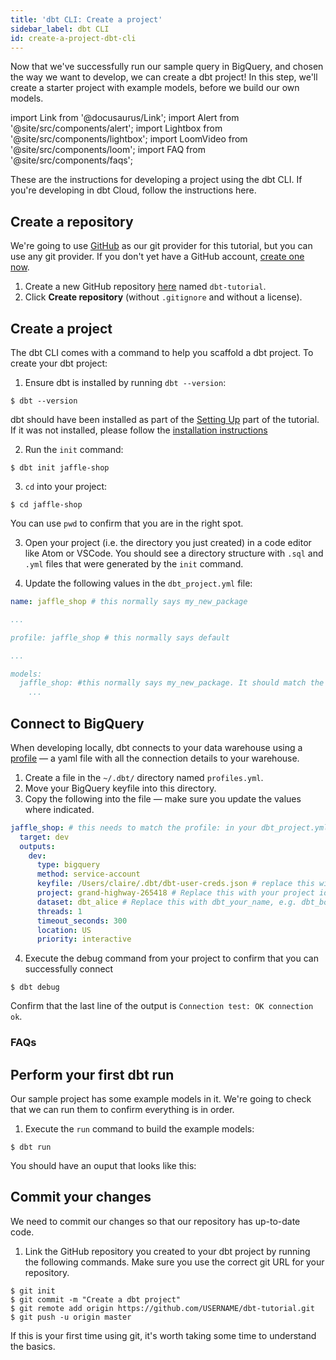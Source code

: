 ```yaml
---
title: 'dbt CLI: Create a project'
sidebar_label: dbt CLI
id: create-a-project-dbt-cli
---
```


Now that we've successfully run our sample query in BigQuery, and chosen the way we want to
develop, we can create a dbt project! In this step, we'll create a starter project
with example models, before we build our own models.

import Link from '@docusaurus/Link';
import Alert from '@site/src/components/alert';
import Lightbox from '@site/src/components/lightbox';
import LoomVideo from '@site/src/components/loom';
import FAQ from '@site/src/components/faqs';

<Alert type="info">
These are the instructions for developing a project using the dbt CLI. If
you're developing in dbt Cloud, follow the instructions <Link to="/tutorial/create-a-project-dbt-cloud">here</Link>.
</Alert>

## Create a repository
We're going to use [GitHub](https://github.com/) as our git provider for this
tutorial, but you can use any git provider. If you don't yet have a GitHub account,
[create one now](https://github.com/join).
<LoomVideo id="afe148aeab5e4279a2ca310251ea20a6" />

1. Create a new GitHub repository [here](https://github.com/new) named `dbt-tutorial`.
2. Click **Create repository** (without `.gitignore` and without a license).

<Lightbox src="/img/create-github-repo.png" title="Create a GitHub repo" />


## Create a project
<LoomVideo id="f36152340ccc41e8be517eb295c4d6f1" />

The dbt CLI comes with a command to help you scaffold a dbt project. To create
your dbt project:
1. Ensure dbt is installed by running `dbt --version`:
```shell-session
$ dbt --version

```

<Alert type="info">
dbt should have been installed as part of the  <a href="/tutorial/setting-up">Setting Up</a> part of
the tutorial. If it was not installed, please follow the <a href="https://docs.getdbt.com/docs/installation">
installation instructions </a>
</Alert>

2. Run the `init` command:
```shell-session
$ dbt init jaffle-shop
```
3. `cd` into your project:
```shell-session
$ cd jaffle-shop
```
You can use `pwd` to confirm that you are in the right spot.

3. Open your project (i.e. the directory you just created) in a code editor like
Atom or VSCode. You should see a directory structure with `.sql` and `.yml` files
that were generated by the `init` command.

<Lightbox src="/img/starter-project-dbt-cli.png" title="The starter project in a code editor" />


4. Update the following values in the `dbt_project.yml` file:
```yaml
name: jaffle_shop # this normally says my_new_package

...

profile: jaffle_shop # this normally says default

...

models:
  jaffle_shop: #this normally says my_new_package. It should match the value for `name:`
    ...
```

## Connect to BigQuery
When developing locally, dbt connects to your data warehouse using a [profile](https://docs.getdbt.com/docs/configure-your-profile)
— a yaml file with all the connection details to your warehouse.

1. Create a file in the `~/.dbt/` directory named `profiles.yml`.
2. Move your BigQuery keyfile into this directory.
3. Copy the following into the file — make sure you update the values where
indicated.
```yaml
jaffle_shop: # this needs to match the profile: in your dbt_project.yml file
  target: dev
  outputs:
    dev:
      type: bigquery
      method: service-account
      keyfile: /Users/claire/.dbt/dbt-user-creds.json # replace this with the full path to your keyfile
      project: grand-highway-265418 # Replace this with your project id
      dataset: dbt_alice # Replace this with dbt_your_name, e.g. dbt_bob
      threads: 1
      timeout_seconds: 300
      location: US
      priority: interactive
```

4. Execute the debug command from your project to confirm that you can successfully
connect
```shell-session
$ dbt debug
```
Confirm that the last line of the output is `Connection test: OK connection ok`.

<Lightbox src="/img/successful-dbt-debug.png" title="A successful dbt debug command" />

### FAQs
<FAQ src="faqs/sample-profiles" alt_header="My data team uses a different data warehouse. What should my profiles.yml file look like for my warehouse?"/>
<FAQ src="faqs/separate-profile" />
<FAQ src="faqs/profile-name" />
<FAQ src="faqs/target-names" />
<FAQ src="faqs/profile-env-vars" />


## Perform your first dbt run
Our sample project has some example models in it. We're going to check that we
can run them to confirm everything is in order.

1. Execute the `run` command to build the example models:
```shell-session
$ dbt run
```
You should have an ouput that looks like this:

<Lightbox src="/img/successful-dbt-run.png" title="A successful dbt run command" />

## Commit your changes
We need to commit our changes so that our repository has up-to-date code.
<LoomVideo id="a39753e4ce5647b2be4e5331788bab91" />

1. Link the GitHub repository you created to your dbt project by running the following
commands. Make sure you use the correct git URL for your repository.
```shell-session
$ git init
$ git commit -m "Create a dbt project"
$ git remote add origin https://github.com/USERNAME/dbt-tutorial.git
$ git push -u origin master
```


<Alert type="info">
If this is your first time using git, it's worth taking some time to understand the basics.
</Alert>
